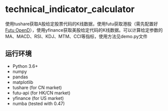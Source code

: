 # technical_indicator_calculator

使用tushare获取A股给定股票代码的K线数据，使用futu获取港股（需先配置好[Futu OpenD](https://github.com/FutunnOpen/py-futu-api)），使用yfinance获取美股给定代码的K线数据。可以计算给定参数的MA、MACD、RSI、KDJ、MTM、CCI等指标，使用方法见demo.py文件

## 运行环境

* Python 3.6+
* numpy
* pandas
* matplotlib
* tushare (for CN market)
* futu-api (for HK/CN market)
* yfinance (for US market)
* numba (tested with 0.47)
